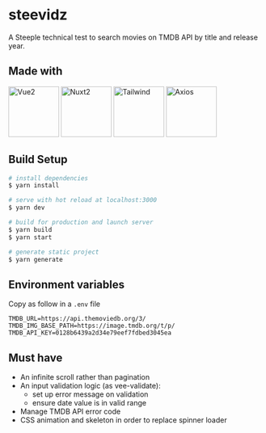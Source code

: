 # steevidz

A Steeple technical test to search movies on TMDB API by title and release year.

## Made with
<img src="https://cdn.iconscout.com/icon/free/png-256/vuejs-3-1175070.png" width="100" size="auto" alt="Vue2">
<img src="https://upload.wikimedia.org/wikipedia/commons/thumb/a/ae/Nuxt_logo.svg/1200px-Nuxt_logo.svg.png" width="100" size="auto" alt="Nuxt2">
<img src="https://upload.wikimedia.org/wikipedia/commons/thumb/d/d5/Tailwind_CSS_Logo.svg/2048px-Tailwind_CSS_Logo.svg.png" width="100" height="100" size="auto" alt="Tailwind">
<img src="https://axios-http.com/assets/logo.svg" width="100" height="100" size="auto" alt="Axios">

## Build Setup

```bash
# install dependencies
$ yarn install

# serve with hot reload at localhost:3000
$ yarn dev

# build for production and launch server
$ yarn build
$ yarn start

# generate static project
$ yarn generate
```

## Environment variables
Copy as follow in a `.env` file
```
TMDB_URL=https://api.themoviedb.org/3/
TMDB_IMG_BASE_PATH=https://image.tmdb.org/t/p/
TMDB_API_KEY=0128b6439a2d34e79eef7fdbed3045ea
```

## Must have
* An infinite scroll rather than pagination
* An input validation logic (as vee-validate):
  * set up error message on validation
  * ensure date value is in valid range
* Manage TMDB API error code
* CSS animation and skeleton in order to replace spinner loader